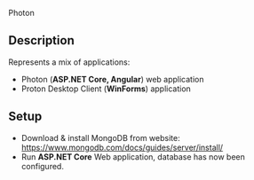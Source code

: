 Photon

## Description
Represents a mix of applications:
- Photon (<b>ASP.NET Core, Angular</b>) web application
- Proton Desktop Client (<b>WinForms</b>) application

## Setup
- Download & install MongoDB from website: https://www.mongodb.com/docs/guides/server/install/
- Run <b>ASP.NET Core</b> Web application, database has now been configured.
